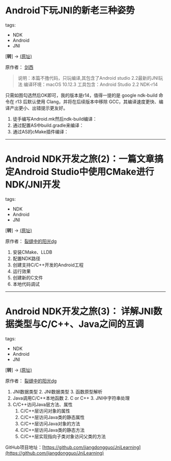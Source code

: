 Android下玩JNI的新老三种姿势
===

tags:
- NDK
- Android
- JNI

[**转**] -> [(原址)](http://blog.csdn.net/mabeijianxi/article/details/68525164)

原作者： [剑西](http://blog.csdn.net/mabeijianxi)

> 说明：本篇不撸代码，只玩编译,其包含了Android studio 2.2最新的JNI玩法
编译环境：macOS 10.12.3
工具包含：Android Studio 2.2  NDK-r14 

只需如图勾选然后OK即可，我的版本是r14，值得一提的是 google ndk-build 命令在 r13 后默认使用 Clang，并将在后续版本中移除 GCC，其编译速度更快、编译产出更小、出错提示更友好。

1. 徒手编写Android.mk然后ndk-build编译：
1. 通过配置AS中build.gradle来编译：
1. 通过AS的cMake插件编译：

---

Android NDK开发之旅(2)：一篇文章搞定Android Studio中使用CMake进行NDK/JNI开发
===

tags:
- NDK
- Android
- JNI

[**转**] -> [(原址)](http://blog.csdn.net/AndrExpert/article/details/72904462)

原作者： [裂缝中的阳光dg](http://my.csdn.net/AndrExpert)

1. 安装CMake、LLDB
1. 配置NDK路径
1. 创建支持C/C++开发的Android工程
1. 运行效果
1. 创建新的C文件
1. 本地代码调试


----

 Android NDK开发之旅(3)： 详解JNI数据类型与C/C++、Java之间的互调
 ===
 
 tags:
- NDK
- Android
- JNI

[**转**] -> [(原址)](http://blog.csdn.net/andrexpert/article/details/72851294)

原作者： [裂缝中的阳光dg](http://my.csdn.net/AndrExpert)


1. JNI数据类型
	2. JNI数据类型
	3. 函数原型解析
1. Java调用C/C++本地函数
	2. C or C++
	3. JNI中字符串处理
1. C/C++访问Java层方法、属性
	1. C/C++层访问对象的属性
	2. C/C++层访问Java类的静态属性
	3. C/C++层访问Java对象的方法
	4. C/C++层访问Java类的静态方法
	5. C/C++层实现指向子类对象访问父类的方法


GitHub项目地址：[https://github.com/jiangdongguo/JniLearning](https://github.com/jiangdongguo/JniLearning)